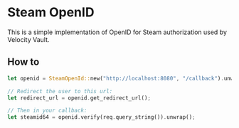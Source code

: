 # Steam OpenID

This is a simple implementation of OpenID for Steam authorization used by Velocity Vault.

## How to
```Rust
let openid = SteamOpenId::new("http://localhost:8080", "/callback").unwrap();

// Redirect the user to this url:
let redirect_url = openid.get_redirect_url();

// Then in your callback:
let steamid64 = openid.verify(req.query_string()).unwrap();
```
